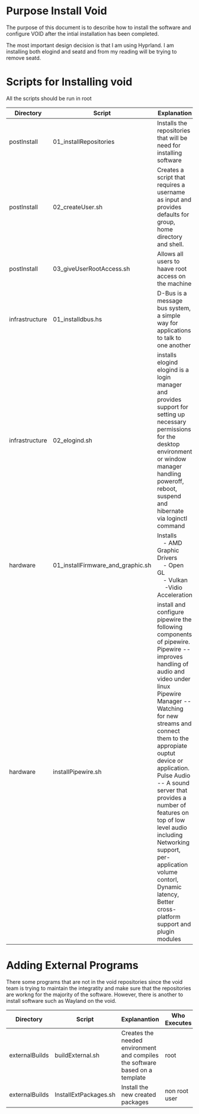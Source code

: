 # Purpose Install Void
The purpose of this document is to describe how to install the software and configure VOID after the intial installation has been completed.  

The most important design decision is that I am using Hyprland.  I am installing both elogind and seatd and from my reading will be trying to remove seatd. 



# Scripts for Installing void
All the scripts should be run in root

| Directory | Script | Explanation |
|-----------|--------|-------------|
| postInstall | 01_installRepositories | Installs the repositories that will be need for installing software |
| postInstall | 02_createUser.sh | Creates a script that requires a username as input and provides defaults for group, home directory and shell.|
| postInstall | 03_giveUserRootAccess.sh | Allows all users to haave root access on the machine |
| infrastructure | 01_installdbus.hs | D-Bus is a message bus system, a simple way for applications to talk to one another |
| infrastructure | 02_elogind.sh | installs elogind<br> elogind is a login manager and provides support for setting up necessary permissions for the desktop environment or window manager handling poweroff, reboot, suspend and hibernate via loginctl command 
| hardware | 01_installFirmware_and_graphic.sh | Installs<br> &emsp;- AMD Graphic Drivers &emsp;<br>&emsp;- Open GL<br>&emsp;- Vulkan<br>&emsp; -Vidio Acceleration| Installs AMD Driver<br>&emsp
| hardware | installPipewire.sh | install and configure pipewire the following components of pipewire.<br>Pipewire -- improves handling of audio and video under linux<br>Pipewire Manager -- Watching for new streams and connect them to the appropiate ouptut device or application.<br>Pulse Audio -- A sound server that provides a number of features on top of low level audio including Networking support, per-application volume contorl, Dynamic latency, Better cross-platform support and plugin modules

# Adding External Programs
There some programs that are not in the void repositories since the void team is trying to maintain the integratity and make sure that the repositories are workng for the majority of the software.  However, 
there is another to install software such as Wayland on the void.

|Directory|Script|Explanantion|Who Executes
|---------|------|------------|------------|
|externalBuilds|buildExternal.sh|Creates the needed environment and compiles the software based on a template| root |
|externalBuilds|InstallExtPackages.sh|Install the new created packages| non root user |
